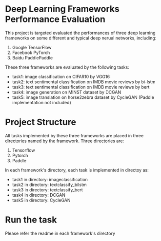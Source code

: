 # Deep Learning Frameworks Performance Evaluation
This project is targeted evaluated the performances of three deep learning frameworks on some different and typical deep nerual networks, including:
1. Google TensorFlow
2. Facebook PyTorch
3. Baidu PaddlePaddle

These three frameworks are evaluated by the following tasks:
* task1: image classification on CIFAR10 by VGG16
* task2: text sentimental classification on IMDB movie reviews by bi-lstm
* task3: text sentimental classification on IMDB movie reviews by bert
* task4: image generation on MINST dataset by DCGAN
* task5: image translation on horse2zebra dataset by CycleGAN (Paddle implementation not included)


# Project Structure
All tasks implemented by these three frameworks are placed in three directories named by the framework. Three directories are:
1. Tensorflow
2. Pytorch
3. Paddle

In each framework's directory, each task is implemented in directoy as:
* task1 in directory: imageclassification
* task2 in directory: textclassify_bilstm
* task3 in directory: textclassify_bert
* task4 in directory: DCGAN
* task5 in directory: CycleGAN

# Run the task
Please refer the readme in each framework's directory

